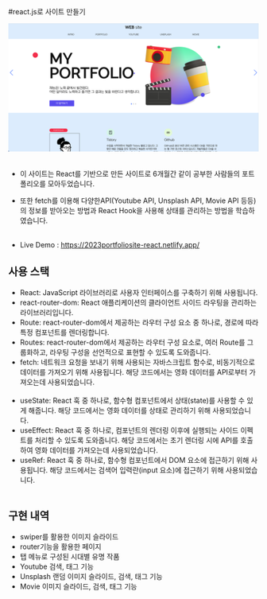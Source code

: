 #react.js로 사이트 만들기

<img src="https://raw.githubusercontent.com/kebab000/site2023-react/main/src/assets/images/intro/p01.png" />
<br><br>
 
- 이 사이트는 React를 기반으로 만든 사이트로 6개월간 같이 공부한 사람들의 포트폴리오를 모아두었습니다.
- 또한 fetch를 이용해 다양한API(Youtube API, Unsplash API, Movie API 등등)의 정보를 받아오는 방법과 React Hook을 사용해 상태를 관리하는 방법을 학습하였습니다.
<br><br>

- Live Demo : https://2023portfoliosite-react.netlify.app/

## 사용 스택 
- React: JavaScript 라이브러리로 사용자 인터페이스를 구축하기 위해 사용됩니다.
- react-router-dom: React 애플리케이션의 클라이언트 사이드 라우팅을 관리하는 라이브러리입니다.
- Route: react-router-dom에서 제공하는 라우터 구성 요소 중 하나로, 경로에 따라 특정 컴포넌트를 렌더링합니다.
- Routes: react-router-dom에서 제공하는 라우터 구성 요소로, 여러 Route를 그룹화하고, 라우팅 구성을 선언적으로 표현할 수 있도록 도와줍니다.
- fetch: 네트워크 요청을 보내기 위해 사용되는 자바스크립트 함수로, 비동기적으로 데이터를 가져오기 위해 사용됩니다. 해당 코드에서는 영화 데이터를 API로부터 가져오는데 사용되었습니다.
<br><br>
- useState: React 훅 중 하나로, 함수형 컴포넌트에서 상태(state)를 사용할 수 있게 해줍니다. 해당 코드에서는 영화 데이터를 상태로 관리하기 위해 사용되었습니다.
- useEffect: React 훅 중 하나로, 컴포넌트의 렌더링 이후에 실행되는 사이드 이펙트를 처리할 수 있도록 도와줍니다. 해당 코드에서는 초기 렌더링 시에 API를 호출하여 영화 데이터를 가져오는데 사용되었습니다.
- useRef: React 훅 중 하나로, 함수형 컴포넌트에서 DOM 요소에 접근하기 위해 사용됩니다. 해당 코드에서는 검색어 입력란(input 요소)에 접근하기 위해 사용되었습니다.
<br><br>

## 구현 내역

- swiper를 활용한 이미지 슬라이드
- router기능을 활용한 페이지
- 탭 메뉴로 구성된 시대별 유명 작품
- Youtube 검색, 태그 기능
- Unsplash 랜덤 이미지 슬라이드, 검색, 태그 기능
- Movie 이미지 슬라이드, 검색, 태그 기능
<br>